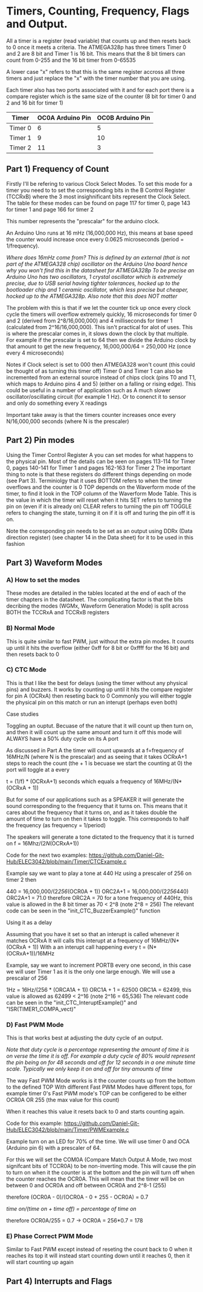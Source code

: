 # Timers, Counting, Frequency, Flags and Output.

All a timer is a register (read variable) that counts up and then resets back to 0 once it meets a criteria.
The ATMEGA328p has three timers Timer 0 and 2 are 8 bit and Timer 1 is 16 bit. This means that the 8 bit timers can count from 0-255 and the 16 bit timer from 0-65535

A lower case "x" refers to that this is the same register accross all three timers and just replace the "x" with the timer number that you are using.

Each timer also has two ports associated with it and for each port there is a compare register which is the same size of the counter (8 bit for timer 0 and 2 and 16 bit for timer 1)

| Timer | OC0A Arduino Pin | OC0B Arduino Pin |
| --- | --- | --- |
| Timer 0 | 6 | 5 |
| Timer 1 | 9 | 10 |
| Timer 2 | 11 | 3 |


## Part 1) Frequency of Count

Firstly I'll be refering to various Clock Select Modes.
To set this mode for a timer you need to to set the corresponding bits in the B Control Register (TCCRxB) where the 3 most insighnificant bits represent the Clock Select. The table for these modes can be found on page 117 for timer 0, page 143 for timer 1 and page 166 for timer 2

This number represents the "prescalar" for the arduino clock.

An Arduino Uno runs at 16 mHz (16,000,000 Hz), this means at base speed the counter would increase once every 0.0625 microseconds (period = 1/frequency). 

*Where does 16mHz come from?*
*This is defined by an external (that is not part of the ATMEGA328 chip) oscillator on the Arduino Uno board hence why you won't find this in the datasheet for ATMEGA328p*
*To be precise an Arduino Uno has two oscillators, 1 crystal oscillator which is extremely precise, due to USB serial having tighter tolerances, hocked up to the bootloader chip and 1 ceramic oscillator, which less precise but cheaper, hocked up to the ATMEGA328p. Also note that this does NOT matter*


The problem with this is that if we let the counter tick up once every clock cycle the timers will overflow extremely quickly, 16 microseconds for timer 0 and 2 (derived from 2^8/16,000,000) and 4 milliseconds for timer 1 (calculated from 2^16/16,000,000). This isn't practical for alot of uses. This is where the prescalar comes in, it slows down the clock by that multiple.
For example if the prescalar is set to 64 then we divide the Arduino clock by that amount to get the new frequency, 16,000,000/64 = 250,000 Hz (once every 4 microseconds)

Notes if Clock select is set to 000 then ATMEGA328 won't count (this could be thought of as turning this timer off)
Timer 0 and Timer 1 can also be incremented from an external source instead of chips clock (pins T0 and T1, which maps to Arduino pins 4 and 5) (either on a falling or rising edge). This could be useful in a number of application such as
A much slower oscillator/oscillating circuit (for example 1 Hz).
Or to conenct it to sensor and only do something every X readings


Important take away is that the timers counter increases once every N/16,000,000 seconds (where N is the prescaler)


## Part 2) Pin modes

Using the Timer Control Register A you can set modes for what happens to the physical pin. Most of the details can be seen on pages 113-114 for Timer 0, pages 140-141 for Timer 1 and pages 162-163 for Timer 2
The important thing to note is that these registers do different things depending on mode (see Part 3).
Terminiolgy that it uses
BOTTOM refers to when the timer overflows and the counter is 0 
TOP depends on the Waverform mode of the timer, to find it look in the TOP column of the Waverform Mode Table. This is the value in which the timer will reset when it hits
SET refers to turning the pin on (even if it is already on)
CLEAR refers to turning the pin off
TOGGLE refers to changing the state, turning it on if it is off and turing the pin off it is on.

Note the corresponding pin needs to be set as an output using DDRx (Data direction register) (see chapter 14 in the Data sheet) for it to be used in this fashion


## Part 3) Waveform Modes
### A) How to set the modes
These modes are detailed in the tables located at the end of each of the timer chapters in the datasheet.
The complicating factor is that the bits decribing the modes (WGMx, Waveform Generation Mode) is split across BOTH the TCCRxA and TCCRxB registers   


### B) Normal Mode
This is quite similar to fast PWM, just without the extra pin modes.
It counts up until it hits the overflow (either 0xff for 8 bit or 0xffff for the 16 bit) and then resets back to 0


### C) CTC Mode 
This is that I like the best for delays (using the timer without any physical pins) and buzzers. It works by counting up until it hits the compare register for pin A (OCRxA) then reseting back to 0
Commonly you will either toggle the physical pin on this match or run an interupt (perhaps even both)

Case studies  

Toggling an ouptut.
Becuase of the nature that it will count up then turn on, and then it will count up the same amount and turn it off this mode will ALWAYS have a 50% duty cycle on its A port

As discussed in Part A the timer will count upwards at a f=frequency of 16MHz/N (where N is the prescalar) and as seeing that it takes OCRxA+1 steps to reach the count (the + 1 is becuase we start the counting at 0) the port will toggle at a every

t = (1/f) * (OCRxA+1) seconds which equals a frequency of 16MHz/(N*(OCRxA + 1)) 

But for some of our applications such as a SPEAKER it will generate the sound corresponding to the frequency that it turns on. This means that it cares about the frequency that it turns on, and as it takes double the amount of time to turn on then it takes to toggle. This corresponds to half the frequency (as frequency = 1/period)

The speakers will generate a tone dictated to the frequency that it is turned on f = 16Mhz/(2*N*(OCRxA+1))

Code for the next two examples: https://github.com/Daniel-Git-Hub/ELEC3042/blob/main/Timer/CTCExample.c

Example say we want to play a tone at 440 Hz using a prescaler of 256 on timer 2 then

440 = 16,000,000/(2*256*(OCR0A + 1))
ORC2A+1 = 16,000,000/(2*256*440)
ORC2A+1 = 71.0
therefore ORC2A = 70 for a tone frequency of 440Hz, this value is allowed in the 8 bit timer as 70 < 2^8 (note 2^8 = 256)
The relevant code can be seen in the "init_CTC_BuzzerExample()" function

Using it as a delay

Assuming that you have it set so that an interupt is called whenever it matches OCRxA
It will calls this interupt at a frequency of 16MHz/(N*(OCRxA + 1))
With a an interupt call happening every t = (N*(OCRxA+1))/16MHz

Example, say we want to increment PORTB every one second, in this case we will user Timer 1 as it is the only one large enough. We will use a prescalar of 256

1Hz = 16Hz/(256 * (ORCA1A + 1))
ORC1A + 1 = 62500
ORC1A = 62499, this value is allowed as 62499 < 2^16  (note 2^16 = 65,536)
The relevant code can be seen in the "init_CTC_InteruptExample()" and "ISR(TIMER1_COMPA_vect)"


### D) Fast PWM Mode

This is that works best at adjusting the duty cycle of an output. 

*Note that duty cycle is a percentage representing the amount of time it is on verse the time it is off. For example a duty cycle of 80% would represent the pin being on for 48 seconds and off for 12 seconds in a one minute time scale. Typically we only keep it on and off for tiny amounts of time*

The way Fast PWM Mode works is it the counter counts up from the bottom to the defined TOP 
With different Fast PWM Modes have different tops, for example timer 0's Fast PWM mode's TOP can be configered to be either OCR0A OR 255 (the max value for this count)

When it reaches this value it resets back to 0 and starts counting again.

Code for this example: https://github.com/Daniel-Git-Hub/ELEC3042/blob/main/Timer/PWMExample.c

Example turn on an LED for 70% of the time. We will use timer 0 and OCA (Arduino pin 6) with a prescaler of 64.

For this we will set the COM0A (Compare Match Output A Mode, two most signifcant bits of TCCR0A) to be non-inverting mode. This will cause the pin to turn on when it the counter is at the bottom and the pin will turn off when the counter reaches the OCR0A.
This will mean that the timer will be on between 0 and OCR0A and off between OCR0A and 2^8-1 (255)

therefore (OCR0A - 0)/(OCR0A - 0 + 255 - OCR0A) = 0.7 

*time on/(time on + time off) = percentage of time on*

therefore OCR0A/255 = 0.7 -> OCR0A = 256*0.7 = 178

### E) Phase Correct PWM Mode

Similar to Fast PWM except instead of reseting the count back to 0 when it reaches its top it will instead start counting down until it reaches 0, then it will start counting up again



## Part 4) Interrupts and Flags


